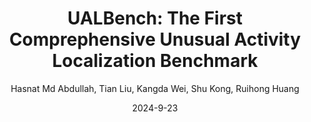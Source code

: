 ---
title: "UALBench: The First Comprephensive Unusual Activity Localization Benchmark"
collection: publications
permalink: /publication/2023-10-01-paper-title-number-7
excerpt:
date: 2024-9-23
venue: Preprint
author: Hasnat Md Abdullah, Tian Liu, Kangda Wei, Shu Kong, Ruihong Huang
paperurl: 
citation:
---